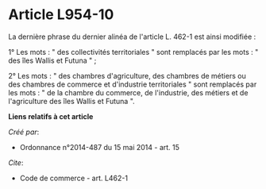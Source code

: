 # Article L954-10

La dernière phrase du dernier alinéa de l'article L. 462-1 est ainsi modifiée : 

1° Les mots : " des collectivités territoriales " sont remplacés par les mots : " des îles Wallis et Futuna " ; 

2° Les mots : " des chambres d'agriculture, des chambres de métiers ou des chambres de commerce et d'industrie territoriales
" sont remplacés par les mots : " de la chambre du commerce, de l'industrie, des métiers et de l'agriculture des îles Wallis
et Futuna ".

**Liens relatifs à cet article**

_Créé par_:

  - Ordonnance n°2014-487 du 15 mai 2014 - art. 15

_Cite_:

  - Code de commerce - art. L462-1
